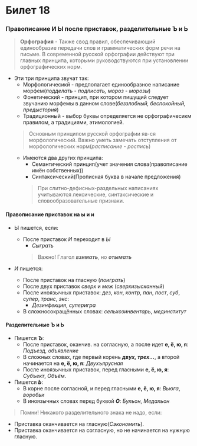 # Билет 18

### Правописание И Ы после приставок, разделительные Ъ и Ь
> **Орфография** - Также свод правил, обеспечивающий единообразие передачи слов и грамматических форм речи на письме. 
> В современной русской орфографии действуют три главных принципа, которыми руководствуются при установлении орфографических норм.

- Эти три принципа звучат так:
    * Морфологичесикй - предполагает единообразное написание морфем(*подделать - подписать, мороз - морозы*)
    * Фонетический - принцип, при котором пишущий следует звучанию морфемы в данном слове(*беззлобный, беспокойный, предыстория*)
    * Традиционный - выбор буквы определяется не орфографичесикм правилом, а традициями, этимологией.
    > Основным принципом русской орфографии яв-ся морфологический. Важно уметь замечать отступления от морфологических норм(*расписание - роспись*)
    * Имеются два других принципа:
        * Семантический принцип(учет значения слова(правописание имён собственных))
        * Синтаксический(Прописная буква в начале предложения)
        > При слитно-дефисных-раздельных написаниях учитываются лексические, синтаксические и словообразовательные признаки.

#### Правописание приставок на ы и и 

- Ы пишется, если:
    * После приставок *И* переходит в *Ы*
        * *Сыграть*
        > Важно! Глагол ***взимать***, но ***отымать***

- *И* пишется:
    * После приставок на гласную (*поиграть*)
    * После двух приставок *сверх* и *меж* (*сверхизысканный*)
    * После иноязычных приставок: *дез*, *кон*, *контр*, *пан*, *пост*, *суб*, *супер*, *транс*, *экс*:
        * *Дезинфекция*, *суперигра*
    * В сложносокращённых словах: *сельхозинвентарь*, *мединститут*

#### Разделительные Ъ и Ь 

- Пишется ***Ъ***:
    - После приставок, оканчив. на согласную, а после идет **е, ё, ю, я**: *Подъезд, объявление*
    - В сложных словах, где первый корень ***двух, трех...***, а второй начинается на **е, ё, ю, я**: *Двухъярусная*
    - После иноязычных приставок, перед гласными **е, ё, ю, я**: *Субъект*, *Объём*.
- Пишется ***Ь***:
    - В корне после согласной, и перед гласными **е, ё, ю, я**: *Вьюга*, *воробьи*
    - В иноязычных словах перед буквой ***О***: *Бульон*, *Медальон*

> Помни! Никакого разделительного знака не надо, если:
- Приставка оканчивается на гласную(*Сэкономить*).
- Приставка оканчивается на согласную, но не начинается на нужную гласную.
